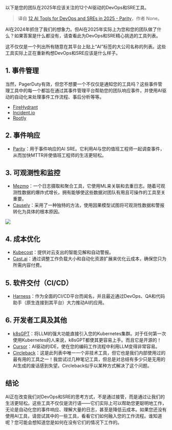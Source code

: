 
<!--
title: 2025年DevOps和SRE的12个AI工具
cover: https://framerusercontent.com/images/tp6d2BfZbhl2yRlsbjYC81Ss1I.png
-->

以下是您的团队在2025年应该关注的12个AI驱动的DevOps和SRE工具。

> 译自 [12 AI Tools for DevOps and SREs in 2025 - Parity](https://www.tryparity.com/blog/12-ai-tools-for-devops-and-sres-in-2025)，作者 None。

AI在2024年抓住了我们的想象力。但AI在2025年实际上为您和您的团队做了什么？如果答案是什么都没有，请查看此为DevOps和SRE精心挑选的工具列表。

这不仅仅是一个列出所有随意在其平台上贴上“AI”标签的大公司名称的列表。这些工具实际上正在重新构想DevOps和SRE应该是什么样子。

## 1. 事件管理

当然，PagerDuty有效，但您不想要一个不仅仅是通知您的工具吗？这些事件管理工具中的每一个都旨在通过其事件管理平台帮助您的团队响应事件，并使用AI驱动的自动化来处理事件工作流程、事后分析等等。

- [FireHydrant](https://www.firehydrant.io/)
- [Incident.io](https://www.incident.io/)
- [Rootly](https://www.rootly.com/)

## 2. 事件响应

* [Parity](https://www.tryparity.com/)：用于事件响应的AI SRE。它利用AI与您的值班工程师一起调查事件，从而加快MTTR并使值班工程师的生活更轻松。

## 3. 可观测性和监控

* [Mezmo](https://www.mezmo.com/)：一个日志摄取和聚合工具，它使用ML来关联和去重日志。随着可观测性数据的爆炸式增长，拥有能够使这些数据对团队有用且可操作的工具至关重要。
* [Causely](https://www.causely.io/)：采用了一种独特的方法，使用因果模型试图将可观测性数据和警报转化为具体的根本原因。

![](https://framerusercontent.com/images/btZJc3e8mP6Syr1uckzk7OC6gEk.png)

## 4. 成本优化

* [Kubecost](https://www.kubecost.com/)：提供对云支出的智能见解和自动警报。
* [Cast.ai](https://cast.ai/)：通过调整工作负载大小和自动化资源扩展来优化云成本，确保您只为所需内容付费。

## 5. 软件交付（CI/CD）

* [Harness](https://harness.io/)：作为全面的CI/CD平台而闻名，并且最近通过DevOps、QA和代码助手（原生连接到其平台）大力推动AI的应用。

## 6. 开发者工具及其他

* [k8sGPT](https://github.com/k8sgpt-ai/k8sgpt)：将LLM的强大功能直接引入您的Kubernetes集群。对于任何第一次使用Kubernetes的人来说，k8sGPT都使其更容易上手。而且它是开源的！
* [Cursor](https://www.cursor.com/)：AI驱动的IDE，使在您的编码工作流程中利用LLM变得非常容易。
* [Circleback](https://circleback.ai/)：这是此列表中唯一一个非技术工具，但它也是我们内部使用过的最有用的工具之一！我尝试过几种笔记工具，但总是对总结有多少只是无用的AI生成的废话感到失望。Circleback似乎以某种方式解决了这个问题。

## 结论

AI正在改变我们对DevOps和SRE的思考方式，不是通过接管，而是通过让我们的生活更轻松。这些工具不仅仅是流行语——它们实际上可以帮助您更聪明地工作，无论是自动化您的事件响应、理解大量的日志，甚至是降低云成本。如果您还没有使用AI工具，请尝试其中的一些工具，看看它们如何融入您的工作流程。谁知道呢？您可能会想知道您是如何在没有它们的情况下工作的。